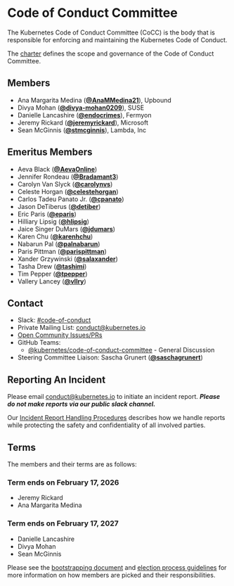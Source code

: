 <!---
This is an autogenerated file!

Please do not edit this file directly, but instead make changes to the
sigs.yaml file in the project root.

To understand how this file is generated, see https://git.k8s.io/community/generator/README.md
--->
# Code of Conduct Committee

The Kubernetes Code of Conduct Committee (CoCC) is the body that is responsible for enforcing and maintaining the Kubernetes Code of Conduct.

The [charter](charter.md) defines the scope and governance of the Code of Conduct Committee.

## Members

* Ana Margarita Medina (**[@AnaMMedina21](https://github.com/AnaMMedina21)**), Upbound
* Divya Mohan (**[@divya-mohan0209](https://github.com/divya-mohan0209)**), SUSE
* Danielle Lancashire (**[@endocrimes](https://github.com/endocrimes)**), Fermyon
* Jeremy Rickard (**[@jeremyrickard](https://github.com/jeremyrickard)**), Microsoft
* Sean McGinnis (**[@stmcginnis](https://github.com/stmcginnis)**), Lambda, Inc

## Emeritus Members

* Aeva Black (**[@AevaOnline](https://github.com/AevaOnline)**)
* Jennifer Rondeau (**[@Bradamant3](https://github.com/Bradamant3)**)
* Carolyn Van Slyck (**[@carolynvs](https://github.com/carolynvs)**)
* Celeste Horgan (**[@celestehorgan](https://github.com/celestehorgan)**)
* Carlos Tadeu Panato Jr. (**[@cpanato](https://github.com/cpanato)**)
* Jason DeTiberus (**[@detiber](https://github.com/detiber)**)
* Eric Paris (**[@eparis](https://github.com/eparis)**)
* Hilliary Lipsig (**[@hlipsig](https://github.com/hlipsig)**)
* Jaice Singer DuMars (**[@jdumars](https://github.com/jdumars)**)
* Karen Chu (**[@karenhchu](https://github.com/karenhchu)**)
* Nabarun Pal (**[@palnabarun](https://github.com/palnabarun)**)
* Paris Pittman (**[@parispittman](https://github.com/parispittman)**)
* Xander Grzywinski (**[@salaxander](https://github.com/salaxander)**)
* Tasha Drew (**[@tashimi](https://github.com/tashimi)**)
* Tim Pepper (**[@tpepper](https://github.com/tpepper)**)
* Vallery Lancey (**[@vllry](https://github.com/vllry)**)

## Contact
- Slack: [#code-of-conduct](https://kubernetes.slack.com/messages/code-of-conduct)
- Private Mailing List: conduct@kubernetes.io
- [Open Community Issues/PRs](https://github.com/kubernetes/community/labels/committee%2Fcode-of-conduct)
- GitHub Teams:
    - [@kubernetes/code-of-conduct-committee](https://github.com/orgs/kubernetes/teams/code-of-conduct-committee) - General Discussion
- Steering Committee Liaison: Sascha Grunert (**[@saschagrunert](https://github.com/saschagrunert)**)

[subproject-definition]: https://github.com/kubernetes/community/blob/master/governance.md#subprojects
<!-- BEGIN CUSTOM CONTENT -->

## Reporting An Incident

Please email conduct@kubernetes.io to initiate an incident report. **_Please do not make reports via our public slack channel._**

Our [Incident Report Handling Procedures](incident-process.md) describes how we handle reports while protecting the safety and confidentiality of all involved parties.

## Terms

The members and their terms are as follows:

### Term ends on February 17, 2026

- Jeremy Rickard
- Ana Margarita Medina

### Term ends on February 17, 2027

- Danielle Lancashire
- Divya Mohan
- Sean McGinnis

Please see the [bootstrapping document](./bootstrapping-process.md) and [election process guidelines](election.md) for more information on how members are picked and their responsibilities.

<!-- END CUSTOM CONTENT -->
